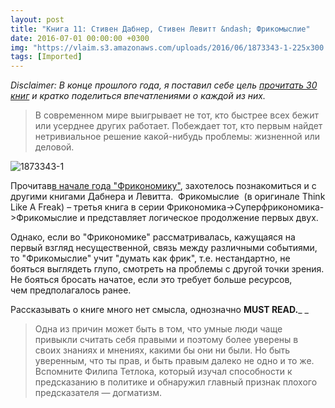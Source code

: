 ```yaml
---
layout: post
title: "Книга 11: Стивен Дабнер, Стивен Левитт &ndash; Фрикомыслие"
date: 2016-07-01 00:00:00 +0300
img: "https://vlaim.s3.amazonaws.com/uploads/2016/06/1873343-1-225x300.jpg"
tags: [Imported]
---
```


_Disclaimer: В конце прошлого года, я поставил себе цель [прочитать 30 книг](https://blog.alexeyev.me/2015/12/30-books-2016/ "2016: 30 книг") и кратко поделиться впечатлениями о каждой из них._

> <div class="bm-quote-content-text">В современном мире выигрывает не тот, кто быстрее всех бежит или усерднее других работает. Побеждает тот, кто первым найдет нетривиальное решение какой-нибудь проблемы: жизненной или деловой.</div>

![1873343-1](https://vlaim.s3.amazonaws.com/uploads/2016/06/1873343-1-225x300.jpg)

Прочитав[в начале года "Фрикономику"](https://blog.alexeyev.me/2016/01/freakonomics/), захотелось познакомиться и с другими книгами Дабнера и Левитта.  Фрикомыслие  (в оригинале Think Like A Freak) – третья книга в серии Фрикономика->Суперфрикономика->Фрикомыслие и представляет логическое продолжение первых двух.

Однако, если во "Фрикономике" рассматривалась, кажущаяся на первый взгляд несущественной, связь между различными событиями, то "Фрикомыслие" учит "думать как фрик", т.е. нестандартно, не бояться выглядеть глупо, смотреть на проблемы с другой точки зрения. Не бояться бросать начатое, если это требует больше ресурсов, чем предполагалось ранее.

Рассказывать о книге много нет смысла, однозначно **MUST READ.**_ _

> <div class="bm-quote-content-text">Одна из причин может быть в том, что умные люди чаще привыкли считать себя правыми и поэтому более уверены в своих знаниях и мнениях, какими бы они ни были. Но быть уверенным, что ты прав, и быть правым далеко не одно и то же. Вспомните Филипа Тетлока, который изучал способности к предсказанию в политике и обнаружил главный признак плохого предсказателя — догматизм.</div>
> 
> <div class="bm-quote-content-text"></div>
> 
> <div class="bm-quote-content-text"></div>
